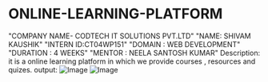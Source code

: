 # ONLINE-LEARNING-PLATFORM
"COMPANY NAME- CODTECH IT SOLUTIONS PVT.LTD" 
"NAME: SHIVAM KAUSHIK" 
"INTERN ID:CT04WP151" 
"DOMAIN : WEB DEVELOPMENT" 
"DURATION : 4 WEEKS" 
"MENTOR : NEELA SANTOSH KUMAR"
Description: it is a online learning platform in which we provide courses , resources and quizes.
output:
![Image](https://github.com/user-attachments/assets/92cd0536-891d-49b5-8864-2b7a39b2cce1)
![Image](https://github.com/user-attachments/assets/af30c472-69fd-4c77-83d2-a3c72544b201)
